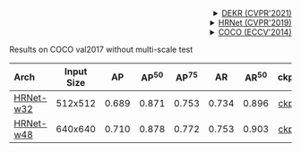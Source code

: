 <!-- [ALGORITHM] -->

<details>
<summary align="right"><a href="https://arxiv.org/abs/2104.02300">DEKR (CVPR'2021)</a></summary>

```bibtex
@inproceedings{geng2021bottom,
  title={Bottom-up human pose estimation via disentangled keypoint regression},
  author={Geng, Zigang and Sun, Ke and Xiao, Bin and Zhang, Zhaoxiang and Wang, Jingdong},
  booktitle={Proceedings of the IEEE/CVF Conference on Computer Vision and Pattern Recognition},
  pages={14676--14686},
  year={2021}
}
```

</details>

<!-- [ALGORITHM] -->

<details>
<summary align="right"><a href="http://openaccess.thecvf.com/content_CVPR_2019/html/Sun_Deep_High-Resolution_Representation_Learning_for_Human_Pose_Estimation_CVPR_2019_paper.html">HRNet (CVPR'2019)</a></summary>

```bibtex
@inproceedings{sun2019deep,
  title={Deep high-resolution representation learning for human pose estimation},
  author={Sun, Ke and Xiao, Bin and Liu, Dong and Wang, Jingdong},
  booktitle={Proceedings of the IEEE conference on computer vision and pattern recognition},
  pages={5693--5703},
  year={2019}
}
```

</details>

<!-- [DATASET] -->

<details>
<summary align="right"><a href="https://link.springer.com/chapter/10.1007/978-3-319-10602-1_48">COCO (ECCV'2014)</a></summary>

```bibtex
@inproceedings{lin2014microsoft,
  title={Microsoft coco: Common objects in context},
  author={Lin, Tsung-Yi and Maire, Michael and Belongie, Serge and Hays, James and Perona, Pietro and Ramanan, Deva and Doll{\'a}r, Piotr and Zitnick, C Lawrence},
  booktitle={European conference on computer vision},
  pages={740--755},
  year={2014},
  organization={Springer}
}
```

</details>

Results on COCO val2017 without multi-scale test

| Arch                                          | Input Size |  AP   | AP<sup>50</sup> | AP<sup>75</sup> |  AR   | AR<sup>50</sup> |                     ckpt                      |                      log                      |
| :-------------------------------------------- | :--------: | :---: | :-------------: | :-------------: | :---: | :-------------: | :-------------------------------------------: | :-------------------------------------------: |
| [HRNet-w32](/configs/body_2d_keypoint/dekr/coco/dekr_hrnet-w32_8xb10-140e_coco-512x512.py) |  512x512   | 0.689 |      0.871      |      0.753      | 0.734 |      0.896      | [ckpt](https://download.openmmlab.com/mmpose/v1/body_2d_keypoint/dekr/coco/dekr_hrnet-w32_8xb10-140e_coco-512x512_ac7c17bf-20221228.pth) | [log](https://download.openmmlab.com/mmpose/v1/body_2d_keypoint/dekr/coco/dekr_hrnet-w32_8xb10-140e_coco-512x512_20221228.json) |
| [HRNet-w48](/configs/body_2d_keypoint/dekr/coco/dekr_hrnet-w48_8xb5-140e_coco-640x640.py) |  640x640   | 0.710 |      0.878      |      0.772      | 0.753 |      0.903      | [ckpt](https://download.openmmlab.com/mmpose/v1/body_2d_keypoint/dekr/coco/dekr_hrnet-w48_8xb5-140e_coco-640x640_233b734b-20221228.pth) | [log](https://download.openmmlab.com/mmpose/v1/body_2d_keypoint/dekr/coco/dekr_hrnet-w48_8xb5-140e_coco-640x640_20221228.json) |

